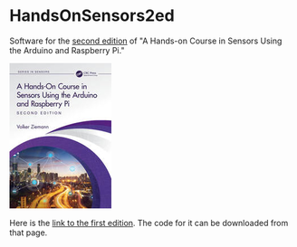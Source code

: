 # HandsOnSensors2ed
Software for the [second edition](https://www.routledge.com/A-Hands-On-Course-in-Sensors-Using-the-Arduino-and-Raspberry-Pi/Ziemann/p/book/9781032376196) of "A Hands-on Course in Sensors Using the Arduino and Raspberry Pi."

![Book cover](sensorbook2-coverimage-small.png)

Here is the [link to the first edition](https://www.routledge.com/A-Hands-On-Course-in-Sensors-Using-the-Arduino-and-Raspberry-Pi/Ziemann/p/book/9780815393603). The code for it can be downloaded from that page.
